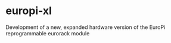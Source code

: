 # europi-xl
Development of a new, expanded hardware version of the EuroPi reprogrammable eurorack module
